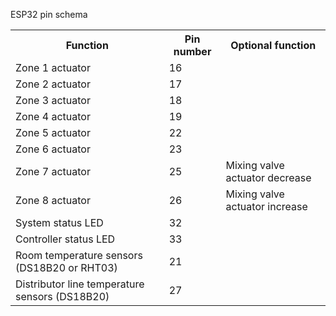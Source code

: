 ESP32 pin schema

<table>
  <tr><th>Function<th>Pin number<th>Optional function</tr>
  <tr><td>Zone 1 actuator<td>16<td></tr>
  <tr><td>Zone 2 actuator<td>17<td></tr>
  <tr><td>Zone 3 actuator<td>18<td></tr>
  <tr><td>Zone 4 actuator<td>19<td></tr>
  <tr><td>Zone 5 actuator<td>22<td></tr>
  <tr><td>Zone 6 actuator<td>23<td></tr>
  <tr><td>Zone 7 actuator<td>25<td>Mixing valve actuator decrease</tr>
  <tr><td>Zone 8 actuator<td>26<td>Mixing valve actuator increase</tr>
  <tr><td>System status LED<td>32<td></tr>
  <tr><td>Controller status LED<td>33<td></tr>  
  <tr><td>Room temperature sensors (DS18B20 or RHT03)<td>21<td></tr>
  <tr><td>Distributor line temperature sensors (DS18B20)<td>27<td></tr>
</table>
